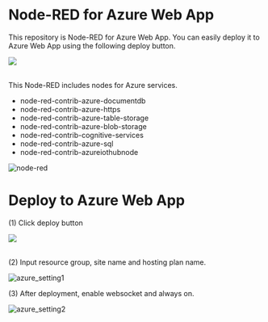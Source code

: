 # Node-RED for Azure Web App
 This repository is Node-RED for Azure Web App. You can easily deploy it to Azure Web App using the following deploy button.
 
<a href="https://portal.azure.com/#create/Microsoft.Template/uri/https%3A%2F%2Fraw.githubusercontent.com%2Fzuhito%2Fnode-red-webapp%2Fmaster%2Fazuredeploy.json" target="_blank">
    <img src="http://azuredeploy.net/deploybutton.svg"/>
</a><br><br>

This Node-RED includes nodes for Azure services.
- node-red-contrib-azure-documentdb
- node-red-contrib-azure-https
- node-red-contrib-azure-table-storage
- node-red-contrib-azure-blob-storage
- node-red-contrib-cognitive-services
- node-red-contrib-azure-sql
- node-red-contrib-azureiothubnode

![node-red](https://raw.githubusercontent.com/zuhito/node-red-webapp/master/nodered.png)

# Deploy to Azure Web App
(1) Click deploy button

<a href="https://portal.azure.com/#create/Microsoft.Template/uri/https%3A%2F%2Fraw.githubusercontent.com%2Fzuhito%2Fnode-red-webapp%2Fmaster%2Fazuredeploy.json" target="_blank">
    <img src="http://azuredeploy.net/deploybutton.svg"/>
</a><br><br>

(2) Input resource group, site name and hosting plan name.

![azure_setting1](https://raw.githubusercontent.com/zuhito/node-red-webapp/master/azure_setting1.png)

(3) After deployment, enable websocket and always on.

![azure_setting2](https://raw.githubusercontent.com/zuhito/node-red-webapp/master/azure_setting2.png)
